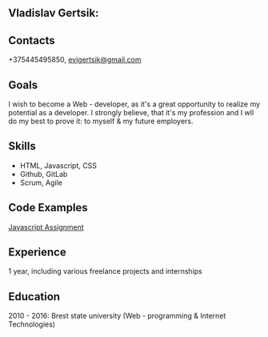 ## Vladislav Gertsik:

## Contacts
+375445495850, evigertsik@gmail.com

## Goals
I wish to become a Web - developer, as it's a great opportunity to realize my potential as a developer. I strongly believe, that it's my profession and I wll do my best to prove it: to myself & my future employers.

## Skills
* HTML, Javascript, CSS
* Github, GitLab
* Scrum, Agile

## Code Examples
[Javascript Assignment](https://github.com/EviGertsik/latestCodeToShow)

## Experience

1 year, including various freelance projects and internships

## Education

2010 - 2016: Brest state university (Web - programming & Internet Technologies)
